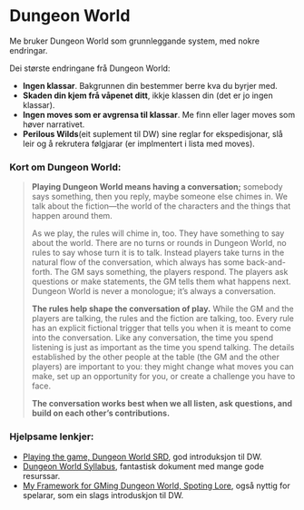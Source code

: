 # Dungeon World

Me bruker Dungeon World som grunnleggande system, med nokre endringar. 

Dei største endringane frå Dungeon World:
- __Ingen klassar__. Bakgrunnen din bestemmer berre kva du byrjer med.
- __Skaden din kjem frå våpenet ditt__, ikkje klassen din (det er jo ingen klassar).
- __Ingen moves som er avgrensa til klassar__. Me finn eller lager moves som høver narrativet.
- __Perilous Wilds__(eit suplement til DW) sine reglar for ekspedisjonar, slå leir og å rekrutera følgjarar (er implmentert i lista med moves).


### Kort om Dungeon World:

> __Playing Dungeon World means having a conversation;__ somebody says something, then you reply, maybe someone else chimes in. We talk about the fiction—the world of the characters and the things that happen around them.
>
> As we play, the rules will chime in, too. They have something to say about the world. There are no turns or rounds in Dungeon World, no rules to say whose turn it is to talk. Instead players take turns in the natural flow of the conversation, which always has some back-and-forth. The GM says something, the players respond. The players ask questions or make statements, the GM tells them what happens next. Dungeon World is never a monologue; it’s always a conversation.
>
> __The rules help shape the conversation of play.__ While the GM and the players are talking, the rules and the fiction are talking, too. Every rule has an explicit fictional trigger that tells you when it is meant to come into the conversation. Like any conversation, the time you spend listening is just as important as the time you spend talking. The details established by the other people at the table (the GM and the other players) are important to you: they might change what moves you can make, set up an opportunity for you, or create a challenge you have to face.
>
> __The conversation works best when we all listen, ask questions, and build on each other’s contributions.__

### Hjelpsame lenkjer:

- [Playing the game, Dungeon World SRD](https://www.dungeonworldsrd.com/playing-the-game/), god introduksjon til DW.
- [Dungeon World Syllabus](https://docs.google.com/document/d/1ORjM3sxhQrwNI_chlNzYFMD5OFHj7u-Rs_gY4kHkzO0/edit), fantastisk dokument med mange gode resurssar.
- [My Framework for GMing Dungeon World, Spoting Lore](https://spoutinglore.blogspot.com/2020/01/my-framework-for-gming-dungeon-world.html), også nyttig for spelarar, som ein slags introduskjon til DW.
